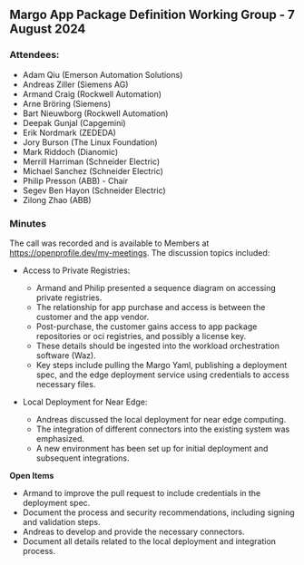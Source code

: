## Margo App Package Definition Working Group - 7 August 2024

### Attendees:
* Adam Qiu (Emerson Automation Solutions)
* Andreas Ziller (Siemens AG)
* Armand Craig (Rockwell Automation)
* Arne Bröring (Siemens)
* Bart Nieuwborg (Rockwell Automation)
* Deepak Gunjal (Capgemini)
* Erik Nordmark (ZEDEDA)
* Jory Burson (The Linux Foundation)
* Mark Riddoch (Dianomic)
* Merrill Harriman (Schneider Electric)
* Michael Sanchez (Schneider Electric)
* Philip Presson (ABB) - Chair
* Segev Ben Hayon (Schneider Electric)
* Zilong Zhao (ABB)

### Minutes

The call was recorded and is available to Members at https://openprofile.dev/my-meetings. The discussion topics included: 

* Access to Private Registries:
   - Armand and Philip presented a sequence diagram on accessing private registries.
   - The relationship for app purchase and access is between the customer and the app vendor.
   - Post-purchase, the customer gains access to app package repositories or oci registries, and possibly a license key.
   - These details should be ingested into the workload orchestration software (Waz).
   - Key steps include pulling the Margo Yaml, publishing a deployment spec, and the edge deployment service using credentials to access necessary files.

* Local Deployment for Near Edge:
   - Andreas discussed the local deployment for near edge computing.
   - The integration of different connectors into the existing system was emphasized.
   - A new environment has been set up for initial deployment and subsequent integrations.

**Open Items**
   - Armand to improve the pull request to include credentials in the deployment spec.
   - Document the process and security recommendations, including signing and validation steps.
   - Andreas to develop and provide the necessary connectors.
   - Document all details related to the local deployment and integration process.